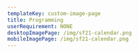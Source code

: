 ```yaml
---
templateKey: custom-image-page
title: Programming
userRequirement: NONE
desktopImagePage: /img/sf21-calendar.png
mobileImagePage: /img/sf21-calendar.png
---
```

